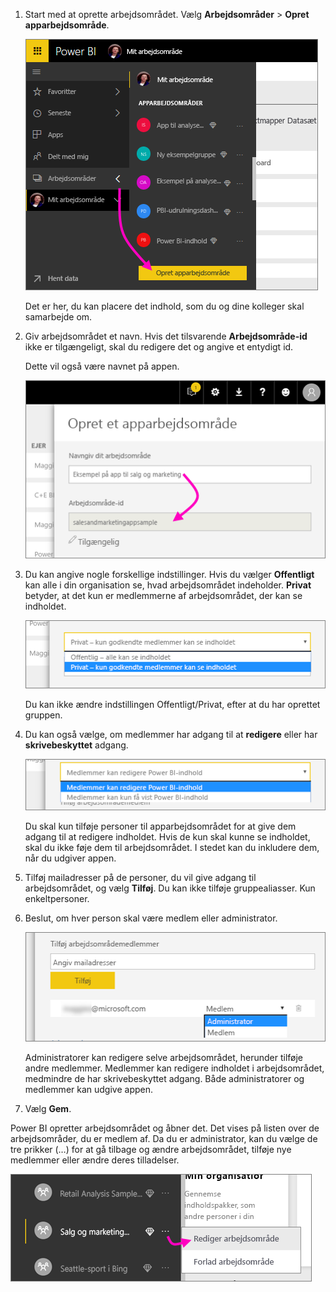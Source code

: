 1. Start med at oprette arbejdsområdet. Vælg **Arbejdsområder** > **Opret apparbejdsområde**.
   
     ![Opret apparbejdsområde](media/powerbi-service-create-app-workspace/power-bi-create-app-workspace.png)
   
    Det er her, du kan placere det indhold, som du og dine kolleger skal samarbejde om.

2. Giv arbejdsområdet et navn. Hvis det tilsvarende **Arbejdsområde-id** ikke er tilgængeligt, skal du redigere det og angive et entydigt id.
   
     Dette vil også være navnet på appen.
   
     ![Navn på arbejdsområdet](media/powerbi-service-create-app-workspace/power-bi-apps-create-workspace-name.png)

3. Du kan angive nogle forskellige indstillinger. Hvis du vælger **Offentligt** kan alle i din organisation se, hvad arbejdsområdet indeholder. **Privat** betyder, at det kun er medlemmerne af arbejdsområdet, der kan se indholdet.
   
     ![Angiv Privat eller Offentligt](media/powerbi-service-create-app-workspace/power-bi-apps-create-workspace-private-public.png)
   
    Du kan ikke ændre indstillingen Offentligt/Privat, efter at du har oprettet gruppen.

4. Du kan også vælge, om medlemmer har adgang til at **redigere** eller har **skrivebeskyttet** adgang.
   
     ![Angiv redigering eller skrivebeskyttelse](media/powerbi-service-create-app-workspace/power-bi-apps-create-workspace-members-edit.png)
   
     Du skal kun tilføje personer til apparbejdsområdet for at give dem adgang til at redigere indholdet. Hvis de kun skal kunne se indholdet, skal du ikke føje dem til arbejdsområdet. I stedet kan du inkludere dem, når du udgiver appen.

5. Tilføj mailadresser på de personer, du vil give adgang til arbejdsområdet, og vælg **Tilføj**. Du kan ikke tilføje gruppealiasser. Kun enkeltpersoner.

6. Beslut, om hver person skal være medlem eller administrator.
   
     ![Angiv Medlem eller Administrator](media/powerbi-service-create-app-workspace/power-bi-apps-create-workspace-admin.png)
   
    Administratorer kan redigere selve arbejdsområdet, herunder tilføje andre medlemmer. Medlemmer kan redigere indholdet i arbejdsområdet, medmindre de har skrivebeskyttet adgang. Både administratorer og medlemmer kan udgive appen.

7. Vælg **Gem**.

Power BI opretter arbejdsområdet og åbner det. Det vises på listen over de arbejdsområder, du er medlem af. Da du er administrator, kan du vælge de tre prikker (…) for at gå tilbage og ændre arbejdsområdet, tilføje nye medlemmer eller ændre deres tilladelser.

![Rediger arbejdsområde](media/powerbi-service-create-app-workspace/power-bi-apps-edit-workspace-ellipsis.png)

